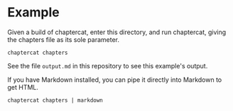 # Example
Given a build of chaptercat, enter this directory, and run chaptercat, giving the chapters file as its sole parameter.

```
chaptercat chapters
```

See the file ```output.md``` in this repository to see this example's output.

If you have Markdown installed, you can pipe it directly into Markdown to get HTML.

```
chaptercat chapters | markdown
```
